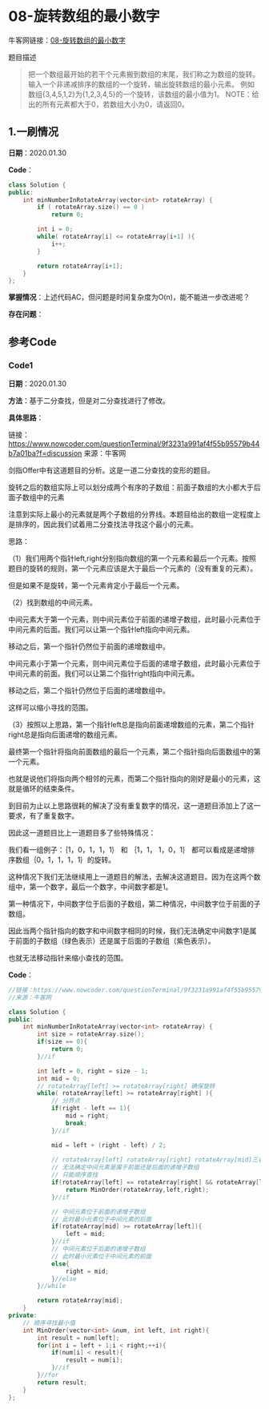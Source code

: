 # 08-旋转数组的最小数字

牛客网链接：[08-旋转数组的最小数字](https://www.nowcoder.com/practice/9f3231a991af4f55b95579b44b7a01ba?tpId=13&tqId=11159&rp=1&ru=%2Fta%2Fcoding-interviews&qru=%2Fta%2Fcoding-interviews%2Fquestion-rankingg)

题目描述

> 把一个数组最开始的若干个元素搬到数组的末尾，我们称之为数组的旋转。
> 输入一个非递减排序的数组的一个旋转，输出旋转数组的最小元素。
> 例如数组{3,4,5,1,2}为{1,2,3,4,5}的一个旋转，该数组的最小值为1。
> NOTE：给出的所有元素都大于0，若数组大小为0，请返回0。



## 1.一刷情况

**日期**：2020.01.30

**Code**：

```c++
class Solution {
public:
    int minNumberInRotateArray(vector<int> rotateArray) {
        if ( rotateArray.size() == 0 )
            return 0;

        int i = 0;
        while( rotateArray[i] <= rotateArray[i+1] ){
            i++;
        }

        return rotateArray[i+1];
    }
};
```

**掌握情况**：上述代码AC，但问题是时间复杂度为O(n)，能不能进一步改进呢？

**存在问题**：





## 参考Code

### Code1 

**日期**：2020.01.30

**方法**：基于二分查找，但是对二分查找进行了修改。

**具体思路**：

链接：https://www.nowcoder.com/questionTerminal/9f3231a991af4f55b95579b44b7a01ba?f=discussion
来源：牛客网

剑指Offer中有这道题目的分析。这是一道二分查找的变形的题目。


旋转之后的数组实际上可以划分成两个有序的子数组：前面子数组的大小都大于后面子数组中的元素

注意到实际上最小的元素就是两个子数组的分界线。本题目给出的数组一定程度上是排序的，因此我们试着用二分查找法寻找这个最小的元素。

思路：

（1）我们用两个指针left,right分别指向数组的第一个元素和最后一个元素。按照题目的旋转的规则，第一个元素应该是大于最后一个元素的（没有重复的元素）。

但是如果不是旋转，第一个元素肯定小于最后一个元素。

（2）找到数组的中间元素。

中间元素大于第一个元素，则中间元素位于前面的递增子数组，此时最小元素位于中间元素的后面。我们可以让第一个指针left指向中间元素。

移动之后，第一个指针仍然位于前面的递增数组中。

中间元素小于第一个元素，则中间元素位于后面的递增子数组，此时最小元素位于中间元素的前面。我们可以让第二个指针right指向中间元素。

移动之后，第二个指针仍然位于后面的递增数组中。

这样可以缩小寻找的范围。

（3）按照以上思路，第一个指针left总是指向前面递增数组的元素，第二个指针right总是指向后面递增的数组元素。

最终第一个指针将指向前面数组的最后一个元素，第二个指针指向后面数组中的第一个元素。

也就是说他们将指向两个相邻的元素，而第二个指针指向的刚好是最小的元素，这就是循环的结束条件。

到目前为止以上思路很耗的解决了没有重复数字的情况，这一道题目添加上了这一要求，有了重复数字。

因此这一道题目比上一道题目多了些特殊情况：

我们看一组例子：｛1，0，1，1，1｝ 和 ｛1，1， 1，0，1｝ 都可以看成是递增排序数组｛0，1，1，1，1｝的旋转。

这种情况下我们无法继续用上一道题目的解法，去解决这道题目。因为在这两个数组中，第一个数字，最后一个数字，中间数字都是1。

第一种情况下，中间数字位于后面的子数组，第二种情况，中间数字位于前面的子数组。

因此当两个指针指向的数字和中间数字相同的时候，我们无法确定中间数字1是属于前面的子数组（绿色表示）还是属于后面的子数组（紫色表示）。

也就无法移动指针来缩小查找的范围。

**Code**：

```c++
//链接：https://www.nowcoder.com/questionTerminal/9f3231a991af4f55b95579b44b7a01ba?f=discussion
//来源：牛客网

class Solution {
public:
    int minNumberInRotateArray(vector<int> rotateArray) {
        int size = rotateArray.size();
        if(size == 0){
            return 0;
        }//if

        int left = 0, right = size - 1;
        int mid = 0;
        // rotateArray[left] >= rotateArray[right] 确保旋转
        while( rotateArray[left] >= rotateArray[right] ){
            // 分界点
            if(right - left == 1){
                mid = right;
                break;
            }//if

            mid = left + (right - left) / 2;
            
            // rotateArray[left] rotateArray[right] rotateArray[mid]三者相等
            // 无法确定中间元素是属于前面还是后面的递增子数组
            // 只能顺序查找
            if(rotateArray[left] == rotateArray[right] && rotateArray[left] == rotateArray[mid]){
                return MinOrder(rotateArray,left,right);
            }//if

            // 中间元素位于前面的递增子数组
            // 此时最小元素位于中间元素的后面
            if(rotateArray[mid] >= rotateArray[left]){
                left = mid;
            }//if
            // 中间元素位于后面的递增子数组
            // 此时最小元素位于中间元素的前面
            else{
                right = mid;
            }//else
        }//while

        return rotateArray[mid];
    }
private:
    // 顺序寻找最小值
    int MinOrder(vector<int> &num, int left, int right){
        int result = num[left];
        for(int i = left + 1;i < right;++i){
            if(num[i] < result){
                result = num[i];
            }//if
        }//for
        return result;
    }
};
```


